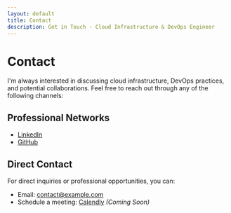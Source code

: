 ```yaml
---
layout: default
title: Contact
description: Get in Touch - Cloud Infrastructure & DevOps Engineer
---
```


# Contact

I'm always interested in discussing cloud infrastructure, DevOps practices, and potential collaborations. Feel free to reach out through any of the following channels:

## Professional Networks

- [LinkedIn](https://www.linkedin.com/in/oscarordu/)
- [GitHub](https://github.com/obiordu)

## Direct Contact

For direct inquiries or professional opportunities, you can:

- Email: [contact@example.com](mailto:oordu@obwebdev.net)
- Schedule a meeting: [Calendly](#) *(Coming Soon)*
